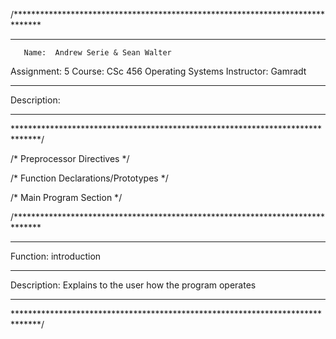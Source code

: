 /******************************************************************************
*******************************************************************************
       Name:  Andrew Serie & Sean Walter
 Assignment:  5
     Course:  CSc 456 Operating Systems
 Instructor:  Gamradt
*******************************************************************************
Description:  
*******************************************************************************
******************************************************************************/

/* Preprocessor Directives */

/* Function Declarations/Prototypes */

/* Main Program Section */

/******************************************************************************
*******************************************************************************
   Function:  introduction
*******************************************************************************
Description:  Explains to the user how the program operates
*******************************************************************************
******************************************************************************/